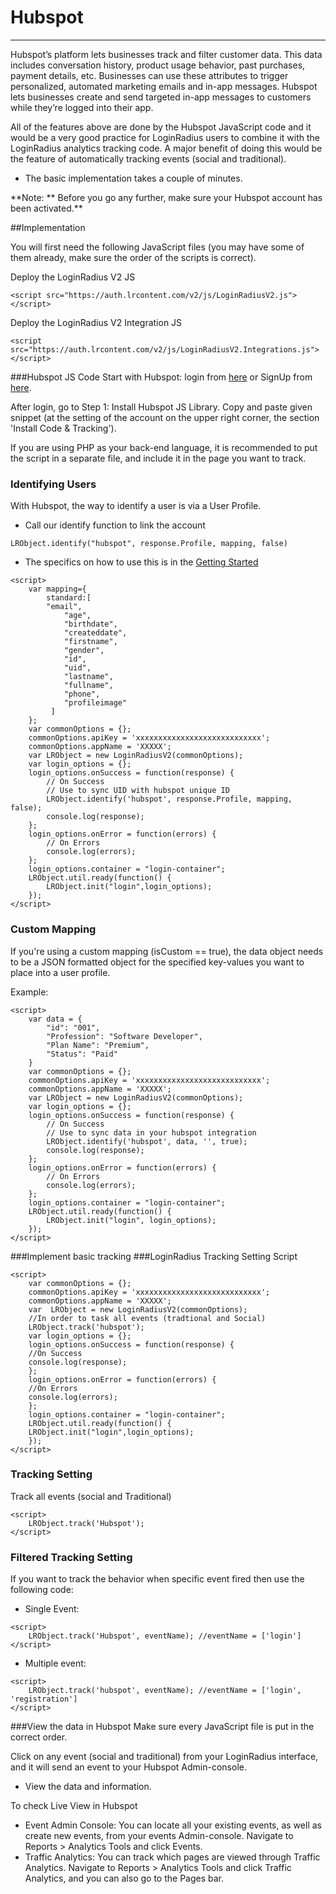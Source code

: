 # Hubspot

---

Hubspot’s platform lets businesses track and filter customer data. This data includes conversation history, product usage behavior, past purchases, payment details, etc. Businesses can use these attributes to trigger personalized, automated marketing emails and in-app messages.
Hubspot lets businesses create and send targeted in-app messages to customers while they’re logged into their app.

All of the features above are done by the Hubspot JavaScript code and it would be a very good practice for LoginRadius users to combine it with the LoginRadius analytics tracking code. A major benefit of doing this would be the feature of automatically tracking events (social and traditional).

- The basic implementation takes a couple of minutes.

**Note: ** Before you go any further, make sure your Hubspot account has been activated.\*\*

##Implementation

You will first need the following JavaScript files (you may have some of them already, make sure the order of the scripts is correct).

Deploy the LoginRadius V2 JS

```
<script src="https://auth.lrcontent.com/v2/js/LoginRadiusV2.js"></script>
```

Deploy the LoginRadius V2 Integration JS

```
<script src="https://auth.lrcontent.com/v2/js/LoginRadiusV2.Integrations.js"></script>
```

###Hubspot JS Code
Start with Hubspot: login from [here](https://app.hubspot.com/login) or SignUp from [here](https://app.hubspot.com/login).

After login, go to Step 1: Install Hubspot JS Library. Copy and paste given snippet (at the setting of the account on the upper right corner, the section 'Install Code & Tracking').

If you are using PHP as your back-end language, it is recommended to put the script in a separate file, and include it in the page you want to track.

### Identifying Users

With Hubspot, the way to identify a user is via a User Profile.

- Call our identify function to link the account

`LRObject.identify("hubspot", response.Profile, mapping, false)`

- The specifics on how to use this is in the [Getting Started](/api/v2/integrations/getting-started)

```
<script>
    var mapping={
        standard:[
		"email",
	        "age",
	        "birthdate",
	        "createddate",
	        "firstname",
	        "gender",
	        "id",
	        "uid",
	        "lastname",
	        "fullname",
	        "phone",
	        "profileimage"
		 ]
	};
    var commonOptions = {};
    commonOptions.apiKey = 'xxxxxxxxxxxxxxxxxxxxxxxxxxxx';
    commonOptions.appName = 'XXXXX';
    var LRObject = new LoginRadiusV2(commonOptions);
    var login_options = {};
    login_options.onSuccess = function(response) {
    	// On Success
    	// Use to sync UID with hubspot unique ID
    	LRObject.identify('hubspot', response.Profile, mapping, false);
    	console.log(response);
    };
    login_options.onError = function(errors) {
    	// On Errors
    	console.log(errors);
    };
    login_options.container = "login-container";
    LRObject.util.ready(function() {
    	LRObject.init("login",login_options);
    });
</script>
```
### Custom Mapping

If you're using a custom mapping (isCustom == true), the data object needs to be a JSON formatted object for the specified key-values you want to place into a user profile.

Example:

```
<script>
    var data = {
    	"id": "001",
        "Profession": "Software Developer",
        "Plan Name": "Premium",
        "Status": "Paid"
    }
    var commonOptions = {};
    commonOptions.apiKey = 'xxxxxxxxxxxxxxxxxxxxxxxxxxxx';
    commonOptions.appName = 'XXXXX';
    var LRObject = new LoginRadiusV2(commonOptions);
    var login_options = {};
    login_options.onSuccess = function(response) {
    	// On Success
    	// Use to sync data in your hubspot integration
    	LRObject.identify('hubspot', data, '', true);
    	console.log(response);
    };
    login_options.onError = function(errors) {
    	// On Errors
    	console.log(errors);
    };
    login_options.container = "login-container";
    LRObject.util.ready(function() {
    	LRObject.init("login", login_options);
    });
</script>
```

###Implement basic tracking
###LoginRadius Tracking Setting Script

```
<script>
    var commonOptions = {};
    commonOptions.apiKey = 'xxxxxxxxxxxxxxxxxxxxxxxxxxxx';
    commonOptions.appName = 'XXXXX';
    var  LRObject = new LoginRadiusV2(commonOptions);
    //In order to task all events (tradtional and Social)
    LRObject.track('hubspot');
    var login_options = {};
    login_options.onSuccess = function(response) {
    //On Success
    console.log(response);
    };
    login_options.onError = function(errors) {
    //On Errors
    console.log(errors);
    };
    login_options.container = "login-container";
    LRObject.util.ready(function() {
    LRObject.init("login",login_options);
    });
</script>
```

### Tracking Setting

Track all events (social and Traditional)

```
<script>
    LRObject.track('Hubspot');
</script>
```

### Filtered Tracking Setting

If you want to track the behavior when specific event fired then use the following code:

- Single Event:

```
<script>
    LRObject.track('Hubspot', eventName); //eventName = ['login']
</script>
```

- Multiple event:

```
<script>
    LRObject.track('hubspot', eventName); //eventName = ['login', 'registration']
</script>
```

###View the data in Hubspot
Make sure every JavaScript file is put in the correct order.

Click on any event (social and traditional) from your LoginRadius interface, and it will send an event to your Hubspot Admin-console.

- View the data and information.

To check Live View in Hubspot

- Event Admin Console: You can locate all your existing events, as well as create new events, from your events Admin-console. Navigate to Reports > Analytics Tools and click Events.
- Traffic Analytics: You can track which pages are viewed through Traffic Analytics. Navigate to Reports > Analytics Tools and click Traffic Analytics, and you can also go to the Pages bar.
